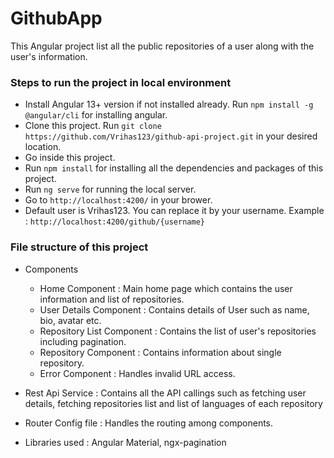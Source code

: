 # GithubApp

This Angular project list all the public repositories of a user along with the user's information.

### Steps to run the project in local environment

- Install Angular 13+ version if not installed already. Run `npm install -g @angular/cli` for installing angular.
- Clone this project. Run `git clone https://github.com/Vrihas123/github-api-project.git` in your desired location.
- Go inside this project.
- Run `npm install` for installing all the dependencies and packages of this project.
- Run `ng serve` for running the local server.
- Go to `http://localhost:4200/` in your brower.
- Default user is Vrihas123. You can replace it by your username. Example : `http://localhost:4200/github/{username}`

### File structure of this project

- Components
  - Home Component : Main home page which contains the user information and list of repositories.
  - User Details Component : Contains details of User such as name, bio, avatar etc.
  - Repository List Component : Contains the list of user's repositories including pagination.
  - Repository Component : Contains information about single repository.
  - Error Component : Handles invalid URL access.

- Rest Api Service : Contains all the API callings such as fetching user details, fetching repositories list and list of languages of each repository
- Router Config file : Handles the routing among components.
- Libraries used : Angular Material, ngx-pagination
